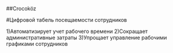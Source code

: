 ##Crocoköz

#Цифровой табель посещаемости
сотрудников

1)Автоматизирует
учет рабочего
времени
2)Сокращает
административные
затраты
3)Упрощает управление
рабочими графиками
сотрудников
